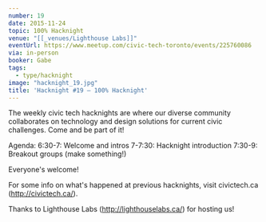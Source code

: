 ```yaml
---
number: 19
date: 2015-11-24
topic: 100% Hacknight
venue: "[[_venues/Lighthouse Labs]]"
eventUrl: https://www.meetup.com/civic-tech-toronto/events/225760086
via: in-person
booker: Gabe
tags:
  - type/hacknight
image: "hacknight_19.jpg"
title: 'Hacknight #19 – 100% Hacknight'
---
```


The weekly civic tech hacknights are where our diverse community collaborates on technology and design solutions for current civic challenges. Come and be part of it!

Agenda:
6:30-7: Welcome and intros
7-7:30: Hacknight introduction
7:30-9: Breakout groups (make something!)

Everyone's welcome!

For some info on what's happened at previous hacknights, visit civictech.ca (http://civictech.ca/).

Thanks to Lighthouse Labs (http://lighthouselabs.ca/) for hosting us!